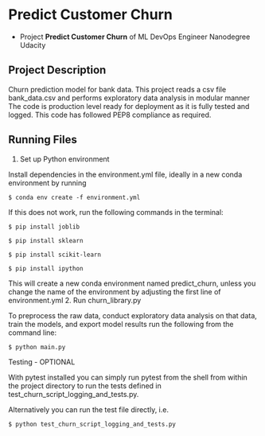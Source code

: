 # Predict Customer Churn

- Project **Predict Customer Churn** of ML DevOps Engineer Nanodegree Udacity

## Project Description
Churn prediction model for bank data. This project reads a csv file bank_data.csv and performs exploratory data analysis in modular manner
The code is production level ready for deployment as it is fully tested and logged.
This code has followed PEP8 compliance as required.
            


## Running Files
1. Set up Python environment

Install dependencies in the environment.yml file, ideally in a new conda environment by running

`$ conda env create -f environment.yml`

If this does not work, run the following commands in the terminal:

`$ pip install joblib`

`$ pip install sklearn`

`$ pip install scikit-learn`

`$ pip install ipython`


This will create a new conda environment named predict_churn, unless you change the name of the environment by adjusting the first line of environment.yml
2. Run churn_library.py

To preprocess the raw data, conduct exploratory data analysis on that data, train the models, and export model results run the following from the command line:

`$ python main.py`

Testing - OPTIONAL

With pytest installed you can simply run pytest from the shell from within the project directory to run the tests defined in test_churn_script_logging_and_tests.py.

Alternatively you can run the test file directly, i.e.

`$ python test_churn_script_logging_and_tests.py`

